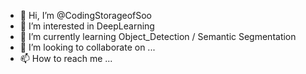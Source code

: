 - 👋 Hi, I’m @CodingStorageofSoo
- 👀 I’m interested in DeepLearning 
- 🌱 I’m currently learning Object_Detection / Semantic Segmentation 
- 💞️ I’m looking to collaborate on ...
- 📫 How to reach me ...

<!---
CodingStorageofSoo/CodingStorageofSoo is a ✨ special ✨ repository because its `README.md` (this file) appears on your GitHub profile.
You can click the Preview link to take a look at your changes.
--->
